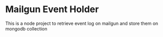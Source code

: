 # Mailgun Event Holder
This is a node project to retrieve event log on mailgun and store them on mongodb collection
